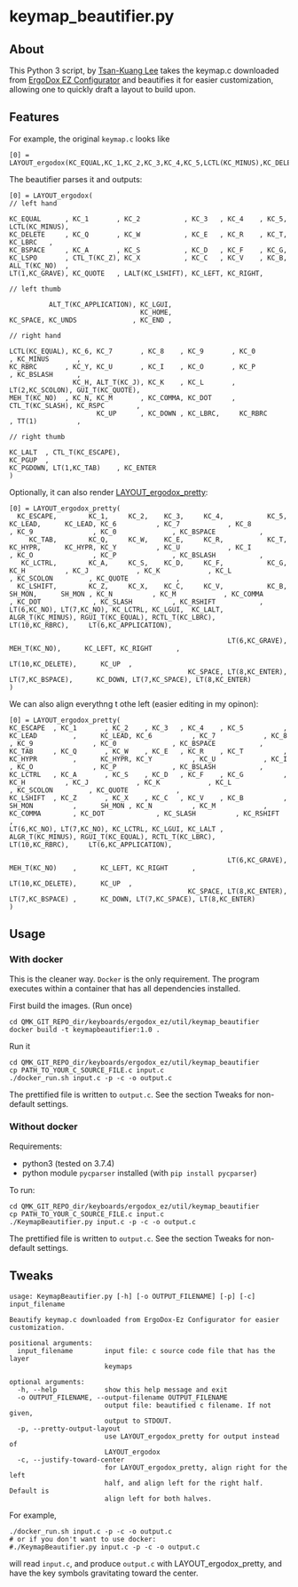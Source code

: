 # keymap_beautifier.py

## About
This Python 3 script, by [Tsan-Kuang Lee](https://github.com/tsankuanglee) takes the keymap.c downloaded from [ErgoDox EZ Configurator](https://configure.ergodox-ez.com/) and beautifies it for easier customization, allowing one to quickly draft a layout to build upon.

## Features
For example, the original `keymap.c` looks like

```
[0] = LAYOUT_ergodox(KC_EQUAL,KC_1,KC_2,KC_3,KC_4,KC_5,LCTL(KC_MINUS),KC_DELETE,KC_Q,KC_W,KC_E,KC_R,KC_T,KC_LBRC,KC_BSPACE,KC_A,KC_S,KC_D,KC_F,KC_G,KC_LSPO,CTL_T(KC_Z),KC_X,KC_C,KC_V,KC_B,ALL_T(KC_NO),LT(1,KC_GRAVE),KC_QUOTE,LALT(KC_LSHIFT),KC_LEFT,KC_RIGHT,ALT_T(KC_APPLICATION),KC_LGUI,KC_HOME,KC_SPACE,KC_UNDS,KC_END,LCTL(KC_EQUAL),KC_6,KC_7,KC_8,KC_9,KC_0,KC_MINUS,KC_RBRC,KC_Y,KC_U,KC_I,KC_O,KC_P,KC_BSLASH,KC_H,ALT_T(KC_J),KC_K,KC_L,LT(2,KC_SCOLON),GUI_T(KC_QUOTE),MEH_T(KC_NO),KC_N,KC_M,KC_COMMA,KC_DOT,CTL_T(KC_SLASH),KC_RSPC,KC_UP,KC_DOWN,KC_LBRC,KC_RBRC,TT(1),KC_LALT,CTL_T(KC_ESCAPE),KC_PGUP,KC_PGDOWN,LT(1,KC_TAB),KC_ENTER),
```

The beautifier parses it and outputs:

```
[0] = LAYOUT_ergodox(
// left hand

KC_EQUAL      , KC_1       , KC_2           , KC_3   , KC_4    , KC_5, LCTL(KC_MINUS),
KC_DELETE     , KC_Q       , KC_W           , KC_E   , KC_R    , KC_T, KC_LBRC   ,
KC_BSPACE     , KC_A       , KC_S           , KC_D   , KC_F    , KC_G,
KC_LSPO       , CTL_T(KC_Z), KC_X           , KC_C   , KC_V    , KC_B, ALL_T(KC_NO)  ,
LT(1,KC_GRAVE), KC_QUOTE   , LALT(KC_LSHIFT), KC_LEFT, KC_RIGHT,

// left thumb

          ALT_T(KC_APPLICATION), KC_LGUI,
                                 KC_HOME,
KC_SPACE, KC_UNDS              , KC_END ,

// right hand

LCTL(KC_EQUAL), KC_6, KC_7       , KC_8    , KC_9       , KC_0           , KC_MINUS       ,
KC_RBRC       , KC_Y, KC_U       , KC_I    , KC_O       , KC_P           , KC_BSLASH      ,
                KC_H, ALT_T(KC_J), KC_K    , KC_L       , LT(2,KC_SCOLON), GUI_T(KC_QUOTE),
MEH_T(KC_NO)  , KC_N, KC_M       , KC_COMMA, KC_DOT     , CTL_T(KC_SLASH), KC_RSPC        ,
                      KC_UP      , KC_DOWN , KC_LBRC,     KC_RBRC        , TT(1)          ,

// right thumb

KC_LALT  , CTL_T(KC_ESCAPE),
KC_PGUP  ,
KC_PGDOWN, LT(1,KC_TAB)    , KC_ENTER
)
```

Optionally, it can also render [LAYOUT_ergodox_pretty](https://github.com/qmk/qmk_firmware/blob/ee700b2e831067bdb7584425569b61bc6329247b/keyboards/ergodox_ez/keymaps/bpruitt-goddard/keymap.c#L49-L57):
```
[0] = LAYOUT_ergodox_pretty(
  KC_ESCAPE,        KC_1,     KC_2,    KC_3,     KC_4,           KC_5,          KC_LEAD,      KC_LEAD, KC_6          , KC_7            , KC_8            , KC_9               , KC_0              , KC_BSPACE           ,
     KC_TAB,        KC_Q,     KC_W,    KC_E,     KC_R,           KC_T,          KC_HYPR,      KC_HYPR, KC_Y          , KC_U            , KC_I            , KC_O               , KC_P              , KC_BSLASH           ,
   KC_LCTRL,        KC_A,     KC_S,    KC_D,     KC_F,           KC_G,                                 KC_H          , KC_J            , KC_K            , KC_L               , KC_SCOLON         , KC_QUOTE            ,
  KC_LSHIFT,        KC_Z,     KC_X,    KC_C,     KC_V,           KC_B,           SH_MON,      SH_MON , KC_N          , KC_M            , KC_COMMA        , KC_DOT             , KC_SLASH          , KC_RSHIFT           ,
LT(6,KC_NO), LT(7,KC_NO), KC_LCTRL, KC_LGUI,  KC_LALT,                                                                 ALGR_T(KC_MINUS), RGUI_T(KC_EQUAL), RCTL_T(KC_LBRC),     LT(10,KC_RBRC),     LT(6,KC_APPLICATION),

                                                       LT(6,KC_GRAVE),     MEH_T(KC_NO),      KC_LEFT, KC_RIGHT      ,
                                                                       LT(10,KC_DELETE),      KC_UP  ,
                                             KC_SPACE, LT(8,KC_ENTER),  LT(7,KC_BSPACE),      KC_DOWN, LT(7,KC_SPACE), LT(8,KC_ENTER)
)
```

We can also align everythng t othe left (easier editing in my opinon):
```
[0] = LAYOUT_ergodox_pretty(
KC_ESCAPE  , KC_1       , KC_2    , KC_3   , KC_4    , KC_5          , KC_LEAD         ,      KC_LEAD, KC_6          , KC_7            , KC_8            , KC_9               , KC_0              , KC_BSPACE           ,
KC_TAB     , KC_Q       , KC_W    , KC_E   , KC_R    , KC_T          , KC_HYPR         ,      KC_HYPR, KC_Y          , KC_U            , KC_I            , KC_O               , KC_P              , KC_BSLASH           ,
KC_LCTRL   , KC_A       , KC_S    , KC_D   , KC_F    , KC_G          ,                                 KC_H          , KC_J            , KC_K            , KC_L               , KC_SCOLON         , KC_QUOTE            ,
KC_LSHIFT  , KC_Z       , KC_X    , KC_C   , KC_V    , KC_B          , SH_MON          ,      SH_MON , KC_N          , KC_M            , KC_COMMA        , KC_DOT             , KC_SLASH          , KC_RSHIFT           ,
LT(6,KC_NO), LT(7,KC_NO), KC_LCTRL, KC_LGUI, KC_LALT ,                                                                 ALGR_T(KC_MINUS), RGUI_T(KC_EQUAL), RCTL_T(KC_LBRC),     LT(10,KC_RBRC),     LT(6,KC_APPLICATION),

                                                       LT(6,KC_GRAVE), MEH_T(KC_NO)    ,      KC_LEFT, KC_RIGHT      ,
                                                                       LT(10,KC_DELETE),      KC_UP  ,
                                             KC_SPACE, LT(8,KC_ENTER), LT(7,KC_BSPACE) ,      KC_DOWN, LT(7,KC_SPACE), LT(8,KC_ENTER)
)
```

## Usage

### With docker
This is the cleaner way. `Docker` is the only requirement. The program executes within a container that has all dependencies installed.

First build the images. (Run once)
```
cd QMK_GIT_REPO_dir/keyboards/ergodox_ez/util/keymap_beautifier
docker build -t keymapbeautifier:1.0 .
```
Run it
```
cd QMK_GIT_REPO_dir/keyboards/ergodox_ez/util/keymap_beautifier
cp PATH_TO_YOUR_C_SOURCE_FILE.c input.c
./docker_run.sh input.c -p -c -o output.c
```
The prettified file is written to `output.c`. See the section Tweaks for non-default settings.

### Without docker
Requirements:
* python3 (tested on 3.7.4)
* python module `pycparser` installed (with `pip install pycparser`)

To run:
```
cd QMK_GIT_REPO_dir/keyboards/ergodox_ez/util/keymap_beautifier
cp PATH_TO_YOUR_C_SOURCE_FILE.c input.c
./KeymapBeautifier.py input.c -p -c -o output.c
```
The prettified file is written to `output.c`. See the section Tweaks for non-default settings.

## Tweaks
```
usage: KeymapBeautifier.py [-h] [-o OUTPUT_FILENAME] [-p] [-c] input_filename

Beautify keymap.c downloaded from ErgoDox-Ez Configurator for easier
customization.

positional arguments:
  input_filename        input file: c source code file that has the layer
                        keymaps

optional arguments:
  -h, --help            show this help message and exit
  -o OUTPUT_FILENAME, --output-filename OUTPUT_FILENAME
                        output file: beautified c filename. If not given,
                        output to STDOUT.
  -p, --pretty-output-layout
                        use LAYOUT_ergodox_pretty for output instead of
                        LAYOUT_ergodox
  -c, --justify-toward-center
                        for LAYOUT_ergodox_pretty, align right for the left
                        half, and align left for the right half. Default is
                        align left for both halves.
```
For example,
```
./docker_run.sh input.c -p -c -o output.c
# or if you don't want to use docker:
#./KeymapBeautifier.py input.c -p -c -o output.c
```
will read `input.c`, and produce `output.c` with LAYOUT_ergodox_pretty, and have the key symbols gravitating toward the center.

